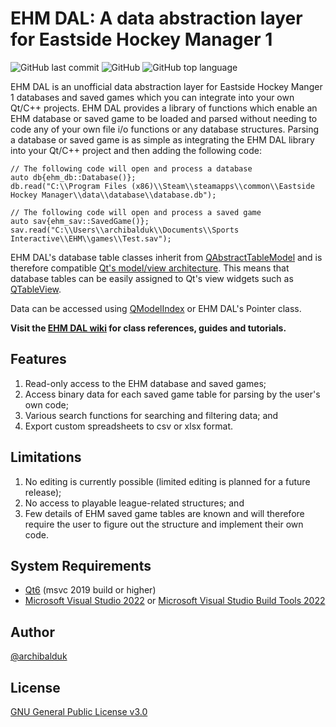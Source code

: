 # EHM DAL: A data abstraction layer for Eastside Hockey Manager 1
![GitHub last commit](https://img.shields.io/github/last-commit/archibalduk/EHM_DAL?style=flat-square) ![GitHub](https://img.shields.io/github/license/archibalduk/EHM_DAL?style=flat-square) ![GitHub top language](https://img.shields.io/github/languages/top/archibalduk/EHM_DAL?style=flat-square)

EHM DAL is an unofficial data abstraction layer for Eastside Hockey Manger 1 databases and saved games which you can integrate into your own Qt/C++ projects. EHM DAL provides a library of functions which enable an EHM database or saved game to be loaded and parsed without needing to code any of your own file i/o functions or any database structures. Parsing a database or saved game is as simple as integrating the EHM DAL library into your Qt/C++ project and then adding the following code:

```
// The following code will open and process a database
auto db{ehm_db::Database()};
db.read("C:\\Program Files (x86)\\Steam\\steamapps\\common\\Eastside Hockey Manager\\data\\database\\database.db");

// The following code will open and process a saved game
auto sav{ehm_sav::SavedGame()};
sav.read("C:\\Users\\archibalduk\\Documents\\Sports Interactive\\EHM\\games\\Test.sav");
```

EHM DAL's database table classes inherit from [QAbstractTableModel](https://doc.qt.io/qt-6/qabstracttablemodel.html) and is therefore compatible [Qt's model/view architecture](https://doc.qt.io/qt-6/model-view-programming.html). This means that database tables can be easily assigned to Qt's view widgets such as [QTableView](https://doc.qt.io/qt-6/qtableview.html).

Data can be accessed using [QModelIndex](https://doc.qt.io/qt-6/qmodelindex.html) or EHM DAL's Pointer class.

**Visit the [EHM DAL wiki](https://github.com/archibalduk/EHM_DAL/wiki) for class references, guides and tutorials.**

## Features
1. Read-only access to the EHM database and saved games;
2. Access binary data for each saved game table for parsing by the user's own code;
3. Various search functions for searching and filtering data; and
4. Export custom spreadsheets to csv or xlsx format.

## Limitations
1. No editing is currently possible (limited editing is planned for a future release);
2. No access to playable league-related structures; and
3. Few details of EHM saved game tables are known and will therefore require the user to figure out the structure and implement their own code.

## System Requirements
* [Qt6](https://www.qt.io/download-open-source) (msvc 2019 build or higher)
* [Microsoft Visual Studio 2022](https://visualstudio.microsoft.com/vs/community/) or [Microsoft Visual Studio Build Tools 2022](https://visualstudio.microsoft.com/downloads/?q=build+tools#build-tools-for-visual-studio-2022)

## Author
[@archibalduk](https://www.github.com/archibalduk)

## License
[GNU General Public License v3.0](https://choosealicense.com/licenses/gpl-3.0/)
